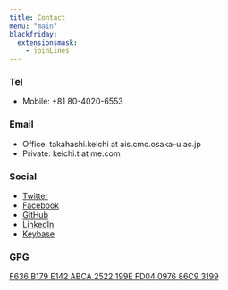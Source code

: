 ```yaml
---
title: Contact
menu: "main"
blackfriday:
  extensionsmask:
    - joinLines
---
```


### Tel

- Mobile: +81 80-4020-6553

### Email

- Office: takahashi.keichi at ais.cmc.osaka-u.ac.jp
- Private: keichi.t at me.com

### Social

- [Twitter](https://twitter.com/_keichi_)
- [Facebook](https://www.facebook.com/keichi.t)
- [GitHub](https://github.com/keichi)
- [LinkedIn](https://www.linkedin.com/in/keichi/)
- [Keybase](https://keybase.io/keichi)

### GPG

[F636 B179 E142 ABCA 2522  199E FD04 0976 86C9 3199](https://pgp.mit.edu/pks/lookup?op=get&search=0xFD04097686C93199)
